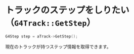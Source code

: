 # トラックのステップをしりたい（``G4Track::GetStep``）

```cpp
G4Step step = aTrack->GetStep();
```

現在のトラックが持つステップ情報を取得できます。
